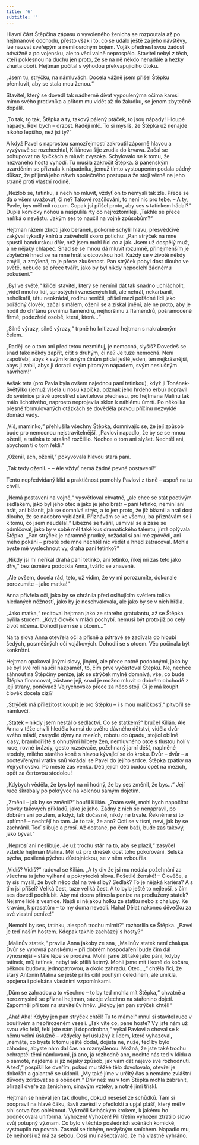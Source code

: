 ```yaml
---
title: '6'
subtitle: ''
---
```


Hlavní část Štěpčina zápasu o vyvoleného ženicha se rozpoutala až po hejtmanově odchodu, přesto však i to, co se událo ještě za jeho návštěvy, lze nazvat sveřepým a nemilosrdným bojem. Voják přednesl svou žádost odvážně a po vojensku, ale to věci valně neprospělo. Stavitel nebyl z těch, kteří poklesnou na duchu jen proto, že se na ně někdo nenadále a hezky zhurta oboří. Hejtman počítal s výhodou překvapujícího útoku.

„Jsem tu, strýčku, na námluvách. Docela vážně jsem přišel Štěpku přemluvit, aby se stala mou ženou.“

Stavitel, který se dovedl tak nádherně dívat vypoulenýma očima kamsi mimo svého protivníka a přitom mu vidět až do žaludku, se jenom zbytečně dopálil.

„To tak, to tak, Štěpka a ty, takový pálený ptáček, to jsou nápady! Hloupé nápady. Řekl bych – drzost. Raději mlč. To si myslíš, že Štěpka už nenajde nikoho lepšího, než jsi ty?“

A když Pavel s naprostou samozřejmostí zakroutil záporně hlavou a vyzývavě se rozchechtal, Kiliánova šíje zrudla do krvava. Začal se pohupovat na špičkách a mluvit zvysoka. Schylovalo se k tomu, že nezvaného hosta vyhodí. Tu musila zakročit Štěpka. S panenským uzarděním se přiznala k nápadníku, jemuž tímto vystoupením podala pádný důkaz, že přijímá jeho návrh společného postupu a že stojí věrně na jeho straně proti vlastní rodině.

„Nezlob se, tatínku, a nech ho mluvit, vždyť on to nemyslí tak zle. Přece se dá o všem uvažovat, či ne? Takové rozčilování, to není nic pro tebe. – A ty, Pavle, bys měl mít rozum. Copak jsi přišel proto, aby ses s tatínkem hádal?“ Dupla komicky nohou a našpulila rty co nejroztomileji. „Takhle se přece neříká o nevěstu. Jakým ses to naučil na vojně způsobům?“

Hejtman rázem zkrotí jako beránek, pokorně schýlil hlavu, přesvědčivě zakýval tykadly knírů a zašveholil skoro potichu: „Pan strýček na mne spustil bandurskou dřív, než jsem mohl říci co a jak. Jsem už dospělý muž, a ne nějaký chlapec. Snad se se mnou dá mluvit rozumně, přinejmenším je zbytečné hned se na mne hnát s otcovskou holí. Každý se v životě někdy zmýlil, a zmýlená, to je přece zkušenost. Pan strýček pobyl dost dlouho ve světě, nebude se přece tvářit, jako by byl nikdy nepodlehl žádnému pokušení.“

„Byl ve světě,“ křičel stavitel, který se nemínil dát tak snadno uchlácholit, „viděl mnoho lidí, sprostých i vznešených lidí, ale nehrál, nekarbanil, neholkařil, tátu neokrádal, rodinu neničil, přišel mezi pořádné lidi jako pořádný člověk, začal s málem, oženil se a získal jmění, ale ne proto, aby je hodil do chřtánu prvnímu flamendru, nejhoršímu z flamendrů, pošramocené firmě, podezřelé osobě, která, která…“

„Silné výrazy, silné výrazy,“ trpně ho kritizoval hejtman s nakrabeným čelem.

„Raději se o tom ani před tetou nezmiňuj, je nemocná, slyšíš? Dovedeš se snad také někdy zapřít, cítit s druhým, či ne? Je tuze nemocná. Není zapotřebí, abys k svým krásným činům přidal ještě jeden, ten nejkrásnější, abys ji zabil, abys ji dorazil svým pitomým nápadem, svým neslušným návrhem!“

Avšak teta (pro Pavla byla ovšem najednou paní tetinkou), když ji Tonánek-Světýlko (jemuž visela u nosu kapička, odznak jeho hrdého erbu) dopravil do světnice právě uprostřed stavitelova přednesu, pro hejtmana Malinu tak málo lichotivého, naprosto neprojevila sklon k náhlému úmrtí. Po několika přesně formulovaných otázkách se dověděla pravou příčinu nezvyklé domácí vády.

„Víš, maminko,“ přehlušila všechny Štěpka, domnívajíc se, že její způsob bude pro nemocnou nejstravitelnější, „Pavlovi napadlo, že by se se mnou oženil, a tatínka to strašně rozčililo. Nechce o tom ani slyšet. Nechtěl ani, abychom ti o tom řekli.“

„Oženil, ach, oženil,“ pokyvovala hlavou stará paní.

„Tak tedy oženil. – – Ale vždyť nemá žádné pevné postavení!“

Tento nepředvídaný klid a praktičnost pomohly Pavlovi z tísně – aspoň na tu chvíli.

„Nemá postavení na vojně,“ vysvětloval chvatně, „ale chce se stát poctivým sedlákem, jako byl jeho otec a jako je jeho bratr – paní tetinko, nemíní ani hrát, ani bláznit, jak se domnívá strýc, a to jen proto, že již bláznil a hrál dost dlouho, že se nadobro vybláznil. Přiznávám se ke všemu, ba přiznávám se i k tomu, co jsem neudělal.“ Líbezně se tvářil, usmíval se a zase se odmlčoval, jako by v sobě měl také kus dramatického talentu, jímž oplývala Štěpka. „Pan strýček je náramně prudký, nežádal si ani mé zpovědi, ani mého pokání – prostě ode mne nechtěl nic vědět a hned zatracoval. Mohla byste mě vyslechnout vy, drahá paní tetinko?“

„Nikdy jsi mi neříkal drahá paní tetinko, ani tetinko, říkej mi zas teto jako dřív,“ bez úsměvu podotkla Anna, tváříc se znaveně.

„Ale ovšem, docela rád, teto, už vidím, že vy mi porozumíte, dokonale porozumíte – jako matka!“

Anna přivřela oči, jako by se chránila před oslňujícím světlem tolika hledaných něžností, jako by je neschvalovala, ale jako by se v nich hřála.

„Jako matka,“ recitoval hejtman jako ze starého gratulantu, až se Štěpka pýřila studem. „Když člověk v mládí pochybí, nemusí být proto již po celý život ničema. Dohodl jsem se s otcem…“

Na ta slova Anna otevřela oči a přísně a pátravě se zadívala do hloubi šedých, posměšných očí vojákových. Dohodli se s otcem. Věc počínala být konkrétní.

Hejtman opakoval jinými slovy, jinými, ale přece notně podobnými, jako by se byl své roli naučil nazpaměť, to, čím prve vyčastoval Štěpku. Ne, nechce sáhnout na Štěpčiny peníze, jak se strýček mylně domnívá, vše, co bude Štěpka financovat, zůstane její, snad je možno mluvit o dobrém obchodě z její strany, poněvadž Vejrychovsko přece za něco stojí. Či je má koupit člověk docela cizí?

„Strýček má příležitost koupit je pro Štěpku – i s mou maličkostí,“ pitvořil se námluvčí.

„Statek – nikdy jsem nestál o sedláctví. Co se statkem?“ bručel Kilián. Ale Anna v téže chvíli hleděla kamsi do svého dávného dětství, viděla dvůr svého mládí, zastydlé dýmy na mezích, robotu do úpadu, stojící obilné klasy, brambořiště s ohnutými hřbety žen, nemluvného otce s tlustou holí v ruce, rovné brázdy, gesto rozsévače, požehnaný jarní déšť, naplněné stodoly, milého starého koně s hlavou kývající se do kroku. Dvůr – dvůr – a pootevřenými vrátky snů vkrádal se Pavel do jejího srdce. Štěpka zpátky na Vejrychovsko. Po městě zas venku. Děti jejich dětí budou opět na mezích, opět za čertovou stodolou!

„Kdybych věděla, že bys byl na ni hodný, že by ses změnil, že bys…“ Její ruce škrabaly po pokrývce na kolenou samým dojetím.

„Změnil – jak by se změnil?“ bouřil Kilián. „Znám svět, mohl bych napočítat stovky takových příkladů, jako je jeho. Žádný z nich se nenapravil, po dobrém ani po zlém, a když, tak dočasně, nikdy ne trvale. Řekněme si to upřímně – nechtějí ho tam. Je to tak, že ano? Octl se v tísni, neví, jak by se zachránil. Teď slibuje a prosí. Až dostane, po čem baží, bude zas takový, jako býval.“

„Neprosí ani neslibuje. Je už trochu stár na to, aby se plazil,“ zasyčel vztekle hejtman Malina. Měl už pro dnešek dost toho pokořování. Selská pýcha, posílená pýchou důstojnickou, se v něm vzbouřila.

„Vidíš? Vidíš?“ radoval se Kilián. „A ty div že jsi mu nedala požehnání za všechna ta jeho vylhaná a pokrytecká slova. Pošetilé ženské! – Člověče, a ty sis myslil, že bych něco dal na tvé sliby? Sedlák? To je nějaká kariéra? A s tím jsi přišel? Veliká čest, tuze veliká čest. A to bylo ještě to nejlepší, s čím ses dovedl pochlubit. Aby má dcera přinesla peníze na prodlužený statek? Nejsme lidé z vesnice. Najdi si nějakou holku ze statku nebo z chalupy. Ke kravám, k prasatům – to my doma nevedli. Haha! Dělat nakonec děvečku za své vlastní peníze!“

„Nemohl by ses, tatínku, alespoň trochu mírnit?“ rozhorlila se Štěpka. „Pavel je teď naším hostem. Kdepak takhle zacházejí s hosty?“

„Malinův statek,“ pravila Anna jakoby ze sna, „Malinův statek není chalupa. Dvůr se vyrovná panskému – při dobrém hospodaření bude čím dál výnosnější – stále lépe se prodává. Mohli jsme žít také jako páni, kdyby tatínek, můj tatínek, nebyl tak příliš šetrný. Mohli jsme mít i koně do kočáru, pěknou budovu, jednopatrovou, a okolo zahradu. Otec…,“ chtěla říci, že starý Antonín Malina se ještě příliš cítil pouhým čeledínem, ale umlkla, opojena i polekána vlastními vzpomínkami.

„Dům se zahradou a to všechno – to by teď mohla mít Štěpka,“ chvatně a nerozmyslně se přiznal hejtman, sázeje všechno na stařenino dojetí. Zapomněl při tom na stavitelův hněv. „Kdyby jen pan strýček chtěl!“

„Aha! Aha! Kdyby jen pan strýček chtěl! Tu to máme!“ mnul si stavitel ruce v bouřlivém a nepřirozeném veselí. „Tak víte co, pane hoste? Vy jste nám už svou věc řekl, řekl jste nám ji dopodrobna,“ vykal Pavlovi a choval se k němu velmi úslužně – vždycky byl úslužný k lidem, které vyhazoval, „nemáte, co byste k tomu ještě dodal, dojista ne, nuže, teď by bylo záhodno, abyste nám dal čas na rozmyšlenou. Možná, že jste také trochu ochraptěl těmi námluvami, já ano, já rozhodně ano, nechte nás teď v klidu a o samotě, najdeme si již nějaký způsob, jak vám dát najevo své rozhodnutí. A teď,“ pospíšil ke dveřím, pokud mu těžké tělo dovolovalo, otevřel je dokořán a galantně se uklonil. „My také jíme v určitý čas a nemáme zvláštní důvody zdržovat se s obědem.“ Dřív než mu v tom Štěpka mohla zabránit, přirazil dveře za ženichem, sinavým vzteky, a notně jimi třískl.

Hejtman se hněval jen tak dlouho, dokud nesešel ze schůdků. Tam si poopravil na hlavě čáku, šavli zavěsil v předloktí a upjal plášť, který měl v síni sotva čas obléknout. Vykročil šviháckým krokem, k jakému ho podněcovala uniforma. Vyhozen! Vyhozen! Při třetím vyhozen ztratilo slovo svůj potupný význam. Co bylo v těchto posledních scénách komické, vystoupilo na povrch. Zasmál se tichým, neslyšným smíchem. Napadlo mu, že nejhorší už má za sebou. Cosi mu našeptávalo, že má vlastně vyhráno.
